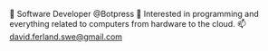 🤖 Software Developer @Botpress
👀 Interested in programming and everything related to computers from hardware to the cloud.
📫 david.ferland.swe@gmail.com
